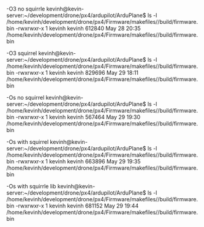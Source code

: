 

-O3 no squirrle
kevinh@kevin-server:~/development/drone/px4/ardupilot/ArduPlane$ ls -l /home/kevinh/development/drone/px4/Firmware/makefiles//build/firmware.bin
-rwxrwxr-x 1 kevinh kevinh 612840 May 28 20:35 /home/kevinh/development/drone/px4/Firmware/makefiles//build/firmware.bin

-O3 squirrel
kevinh@kevin-server:~/development/drone/px4/ardupilot/ArduPlane$ ls -l /home/kevinh/development/drone/px4/Firmware/makefiles//build/firmware.bin
-rwxrwxr-x 1 kevinh kevinh 829696 May 29 18:11 /home/kevinh/development/drone/px4/Firmware/makefiles//build/firmware.bin

-Os no squirrel
kevinh@kevin-server:~/development/drone/px4/ardupilot/ArduPlane$ ls -l /home/kevinh/development/drone/px4/Firmware/makefiles//build/firmware.bin
-rwxrwxr-x 1 kevinh kevinh 567464 May 29 19:30 /home/kevinh/development/drone/px4/Firmware/makefiles//build/firmware.bin

-Os with squirrel
kevinh@kevin-server:~/development/drone/px4/ardupilot/ArduPlane$ ls -l /home/kevinh/development/drone/px4/Firmware/makefiles//build/firmware.bin
-rwxrwxr-x 1 kevinh kevinh 663896 May 29 19:35 /home/kevinh/development/drone/px4/Firmware/makefiles//build/firmware.bin

-Os with squirrle lib
kevinh@kevin-server:~/development/drone/px4/ardupilot/ArduPlane$ ls -l /home/kevinh/development/drone/px4/Firmware/makefiles//build/firmware.bin
-rwxrwxr-x 1 kevinh kevinh 681152 May 29 19:44 /home/kevinh/development/drone/px4/Firmware/makefiles//build/firmware.bin
